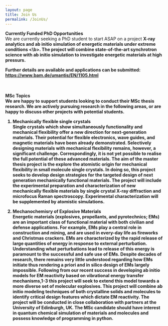 ```yaml
---
layout: page
title: Join Us
permalink: /JoinUs/
---
```


<b>Currently Funded PhD Opportunities </b> <br>
We are currently seeking a PhD student to start ASAP on a project <b>X-ray analytics and ab initio simulation of energetic materials under extreme conditions <\b>. The project will combine state-of-the-art synchrotron science with ab initio simulation to investigate energetic materials at high pressurs. 

Further details are available and applications can be submitted: https://www.bam.de/umantis/EN/1105.html
  
  
<br><br>
<b>MSc Topics </b> <br>
We are happy to support students looking to conduct their MSc thesis research. We are actively pursuing research in the following areas, or are happy to discuss other projects with potential students.

1. Mechanically flexible single crystals <br>
Single crystals which show simultaneously functionality and mechanical flexibility offer a new direction for next-generation materials. Their potential for flexible electronics, wave guides, and magnetic materials have been already demonstrated. Selectively designing materials with mechanical flexibility remains, however, a significant challenge. Correspondingly, it is not yet possible to realise the full potential of these advanced materials.
The aim of the master thesis project is the explore the atomistic origin for mechanical flexibility in small molecule single crystals. In doing so, this project seeks to develop design strategies for the targeted design of next generation mechanically functional materials. The project will include the experimental preparation and characterization of new mechanically flexible materials by single crystal X-ray diffraction and microfocus Raman spectroscopy. Experimental characterization will be supplemented by atomistic simulations.

2. Mechanochemisry of Explosive Materials <br>
Energetic materials (explosives, propellants, and pyrotechnics; EMs) are an important class of functional material with both civilian and defense applications. For example, EMs play a central role in construction and mining, and are used in every-day life as fireworks and Christmas crackers. EMs are characterized by the rapid release of large quantities of energy in response to external perturbation. Understanding what perturbations lead to release of this energy is paramount to the successful and safe use of EMs. Despite decades of research, there remains very little understood regarding how EMs initiate thus rendering a priori and in silico design of EMs largely impossible.
Following from our recent success in developing ab initio models for EM reactivity based on vibrational energy transfer mechanisms,1-3 this project will seek to extend this model towards a more diverse set of molecular explosives. This project will combine ab initio modeling techniques of both crystalline solids and molecules to identify critical design features which dictate EM reactivity. The project will be conducted in close collaboration with partners at the University of Edinburgh, UK. The MSc candidate should have interest in quantum chemical simulation of materials and molecules and possess knowledge of programming in python.




